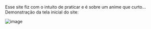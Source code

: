 Esse site fiz com o intuito de praticar e é sobre um anime que curto... <br>
Demonstração da tela inicial do site: 

![image](https://github.com/user-attachments/assets/d5153f9c-2c7f-45eb-83c4-239e224a7fbd)
